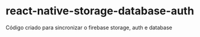 # react-native-storage-database-auth
Código criado para sincronizar o firebase storage, auth e database
